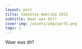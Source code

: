 ```yaml
---
layout: post
title: Vakantie Amerika 2015
subtitle: Waar was dit?
cover-img: /assets/img/part5.png
tags: 1
---
```


Waar was dit?
